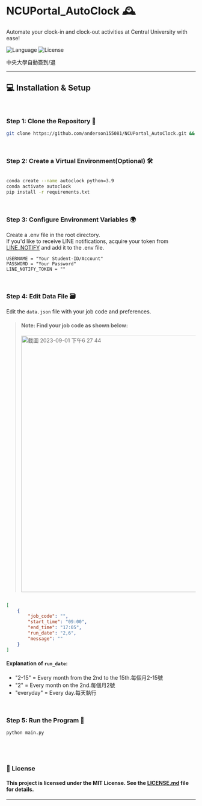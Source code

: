 # NCUPortal_AutoClock 🕰️  

Automate your clock-in and clock-out activities at Central University with ease!

![Language](https://img.shields.io/badge/python-3.9-blue.svg)
![License](https://img.shields.io/badge/license-MIT-green.svg)

中央大學自動簽到/退

---



## 💻 Installation & Setup
&nbsp;  

### Step 1: Clone the Repository 📂
```sh
git clone https://github.com/anderson155081/NCUPortal_AutoClock.git && cd NCUPortal_AutoClock
```
&nbsp;  
### Step 2: Create a Virtual Environment(Optional) 🛠️ 
```sh

conda create --name autoclock python=3.9
conda activate autoclock
pip install -r requirements.txt

```
&nbsp;
### Step 3: Configure Environment Variables 🌍
Create a .env file in the root directory.  
If you'd like to receive LINE notifications, acquire your token from [LINE_NOTIFY](https://notify-bot.line.me/zh_TW/) and add it to the .env file.  
    
```env
USERNAME = "Your Student-ID/Account"
PASSWORD = "Your Password"
LINE_NOTIFY_TOKEN = "" 
```
&nbsp;
### Step 4: Edit Data File 🗃️  
Edit the `data.json` file with your job code and preferences.  

> #### Note: Find your job code as shown below:  
> <img width="682" alt="截圖 2023-09-01 下午6 27 44" src="https://github.com/anderson155081/NCUPortal_AutoClock/assets/46291688/0a6fd79e-0a52-487c-a586-cc9778261d7e">

```json

[
    {
        "job_code": "",
        "start_time": "09:00",
        "end_time": "17:05",
        "run_date": "2,6",
        "message": ""
    }
]
```

#### Explanation of `run_date`:  

* "2-15" = Every month from the 2nd to the 15th.每個月2-15號
* "2" = Every month on the 2nd.每個月2號
* "everyday" = Every day.每天執行
  
&nbsp;

### Step 5: Run the Program 🚀
```sh
python main.py
```
&nbsp;
---  
### 📝 License
#### This project is licensed under the MIT License. See the [LICENSE.md]() file for details.
---  
